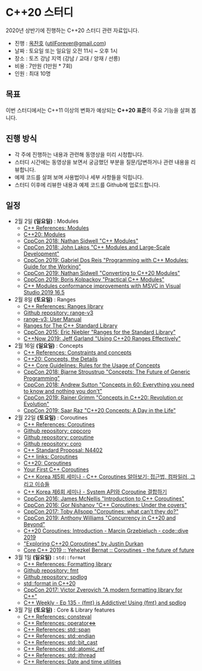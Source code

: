 # C++20 스터디

2020년 상반기에 진행하는 C++20 스터디 관련 자료입니다.

- 진행 : [옥찬호](https://github.com/utilForever) (utilForever@gmail.com)
- 날짜 : 토요일 또는 일요일 오전 11시 ~ 오후 1시
- 장소 : 토즈 강남 지역 (강남 / 교대 / 양재 / 선릉)
- 비용 : 7만원 (1만원 * 7회)
- 인원 : 최대 10명

## 목표

이번 스터디에서는 C++11 이상의 변화가 예상되는 **C++20 표준**의 주요 기능을 살펴 봅니다.

## 진행 방식

- 각 주에 진행하는 내용과 관련해 동영상을 미리 시청합니다.
- 스터디 시간에는 동영상을 보면서 궁금했던 부분을 질문/답변하거나 관련 내용을 리뷰합니다.
- 예제 코드를 살펴 보며 사용법이나 세부 사항들을 익힙니다.
- 스터디 이후에 리뷰한 내용과 예제 코드를 Github에 업로드합니다.

## 일정

- 2월 2일 **(일요일)** : Modules
  - [C++ References: Modules](https://en.cppreference.com/w/cpp/language/modules)
  - [C++20: Modules](https://www.modernescpp.com/index.php/c-20-modules)
  - [CppCon 2018: Nathan Sidwell "C++ Modules"](https://www.youtube.com/watch?v=xi2lTaC5p0I)
  - [CppCon 2018: John Lakos "C++ Modules and Large-Scale Development"](https://www.youtube.com/watch?v=K_fTl_hIEGY)
  - [CppCon 2019: Gabriel Dos Reis "Programming with C++ Modules: Guide for the Working"](https://www.youtube.com/watch?v=tjSuKOz5HK4)
  - [CppCon 2019: Nathan Sidwell "Converting to C++20 Modules"](https://www.youtube.com/watch?v=KVsWIEw3TTw)
  - [CppCon 2019: Boris Kolpackov "Practical C++ Modules"](https://www.youtube.com/watch?v=szHV6RdQdg8)
  - [C++ Modules conformance improvements with MSVC in Visual Studio 2019 16.5](https://devblogs.microsoft.com/cppblog/c-modules-conformance-improvements-with-msvc-in-visual-studio-2019-16-5/)
- 2월 8일 **(토요일)** : Ranges
  - [C++ References: Ranges library](https://en.cppreference.com/w/cpp/ranges)
  - [Github repository: range-v3](https://github.com/ericniebler/range-v3)
  - [range-v3: User Manual](https://ericniebler.github.io/range-v3)
  - [Ranges for The C++ Standard Library](https://channel9.msdn.com/Events/Channel9-Korea/cplusplus/Ranges-for-The-C-Standard-Library)
  - [CppCon 2015: Eric Niebler "Ranges for the Standard Library"](https://www.youtube.com/watch?v=mFUXNMfaciE)
  - [C++Now 2019: Jeff Garland "Using C++20 Ranges Effectively"](https://www.youtube.com/watch?v=VmWS-9idT3s)
- 2월 16일 **(일요일)** : Concepts
  - [C++ References: Constraints and concepts](https://en.cppreference.com/w/cpp/language/constraints)
  - [C++20: Concepts, the Details](https://www.modernescpp.com/index.php/c-20-concepts-the-details)
  - [C++ Core Guidelines: Rules for the Usage of Concepts](https://www.modernescpp.com/index.php/c-core-guidelines-rules-for-the-usage-of-concepts-2)
  - [CppCon 2018: Bjarne Stroustrup "Concepts: The Future of Generic Programming"](https://www.youtube.com/watch?v=HddFGPTAmtU)
  - [CppCon 2018: Andrew Sutton "Concepts in 60: Everything you need to know and nothing you don't"](https://www.youtube.com/watch?v=ZeU6OPaGxwM)
  - [CppCon 2019: Rainer Grimm "Concepts in C++20: Revolution or Evolution"](https://www.youtube.com/watch?v=BXBnAmqZvpo)
  - [CppCon 2019: Saar Raz "C++20 Concepts: A Day in the Life"](https://www.youtube.com/watch?v=qawSiMIXtE4)
- 2월 22일 **(토요일)** : Coroutines
  - [C++ References: Coroutines](https://en.cppreference.com/w/cpp/language/coroutines)
  - [Github repository: cppcoro](https://github.com/lewissbaker/cppcoro)
  - [Github repository: coroutine](https://github.com/luncliff/coroutine)
  - [Github repository: coro](https://github.com/Quuxplusone/coro)
  - [C++ Standard Proposal: N4402](https://isocpp.org/files/papers/N4402.pdf)
  - [C++ links: Coroutines](https://gist.github.com/MattPD/9b55db49537a90545a90447392ad3aeb)
  - [C++20: Coroutines](https://www.modernescpp.com/index.php/coroutines)
  - [Your First C++ Coroutines](https://blog.panicsoftware.com/your-first-coroutine/)
  - [C++ Korea 제5회 세미나 - C++ Coroutines 알아보기; 접근법, 컴파일러, 그리고 이슈들](https://github.com/CppKorea/CppKoreaSeminar5th/blob/master/5%20-%20C%2B%2B%20Coroutine%20%EC%95%8C%EC%95%84%EB%B3%B4%EA%B8%B0%3B%20%EC%A0%91%EA%B7%BC%EB%B2%95%2C%20%EC%BB%B4%ED%8C%8C%EC%9D%BC%EB%9F%AC%2C%20%EA%B7%B8%EB%A6%AC%EA%B3%A0%20%EC%9D%B4%EC%8A%88/%5BC%2B%2B%20Korea%205th%20Seminar%5D%20C%2B%2B%20Coroutine%20%EC%95%8C%EC%95%84%EB%B3%B4%EA%B8%B0%3B%20%EC%A0%91%EA%B7%BC%EB%B2%95%2C%20%EC%BB%B4%ED%8C%8C%EC%9D%BC%EB%9F%AC%2C%20%EA%B7%B8%EB%A6%AC%EA%B3%A0%20%EC%9D%B4%EC%8A%88%EB%93%A4.pdf)
  - [C++ Korea 제6회 세미나 - System API와 Coroutine 결합하기](https://www.youtube.com/watch?v=F6E_cLOIe-U)
  - [CppCon 2016: James McNellis "Introduction to C++ Coroutines"](https://www.youtube.com/watch?v=ZTqHjjm86Bw)
  - [CppCon 2016: Gor Nishanov "C++ Coroutines: Under the covers"](https://www.youtube.com/watch?v=8C8NnE1Dg4A)
  - [CppCon 2017: Toby Allsopp "Coroutines: what can't they do?"](https://www.youtube.com/watch?v=mlP1MKP8d_Q)
  - [CppCon 2019: Anthony Williams "Concurrency in C++20 and Beyond"](https://www.youtube.com/watch?v=jozHW_B3D4U)
  - [C++20 Coroutines: Introduction - Marcin Grzebieluch - code::dive 2019](https://www.youtube.com/watch?v=vDA925C55F0)
  - ["Exploring C++20 Coroutines" by Justin Durkan](https://www.youtube.com/watch?v=RhXaKOe3JZM)
  - [Core C++ 2019 :: Yehezkel Bernat :: Coroutines - the future of future](https://www.youtube.com/watch?v=1tQfcPnHeRY)
- 3월 1일 **(일요일)** : `std::format`
  - [C++ References: Formatting library](https://en.cppreference.com/w/cpp/utility/format)
  - [Github repository: fmt](https://github.com/fmtlib/fmt)
  - [Github repository: spdlog](https://github.com/gabime/spdlog)
  - [std::format in C++20](https://www.zverovich.net/2019/07/23/std-format-cpp20.html)
  - [CppCon 2017: Victor Zverovich "A modern formatting library for C++"](https://www.youtube.com/watch?v=ptba_AqFYCM)
  - [C++ Weekly - Ep 135 - {fmt} is Addictive! Using {fmt} and spdlog](https://www.youtube.com/watch?v=KeS1ehp9IiI)
- 3월 7일 **(토요일)** : Core & Library features
  - [C++ References: consteval](https://en.cppreference.com/w/cpp/language/consteval)
  - [C++ References: operator<=>](https://en.cppreference.com/w/cpp/utility/compare/three_way_comparable)
  - [C++ References: std::span](https://en.cppreference.com/w/cpp/container/span)
  - [C++ References: std::endian](https://en.cppreference.com/w/cpp/types/endian)
  - [C++ References: std::bit_cast](https://en.cppreference.com/w/cpp/numeric/bit_cast)
  - [C++ References: std::atomic_ref](https://en.cppreference.com/w/cpp/atomic/atomic_ref)
  - [C++ References: std::jthread](https://en.cppreference.com/w/cpp/thread/jthread)
  - [C++ References: Date and time utilities](https://en.cppreference.com/w/cpp/chrono)
